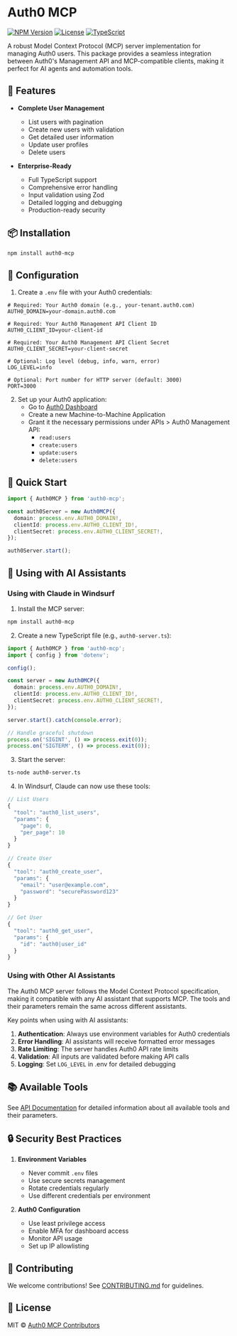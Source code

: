 # Auth0 MCP

[![NPM Version](https://img.shields.io/npm/v/auth0-mcp.svg)](https://www.npmjs.com/package/auth0-mcp)
[![License](https://img.shields.io/npm/l/auth0-mcp.svg)](https://github.com/yourusername/auth0-mcp/blob/main/LICENSE)
[![TypeScript](https://img.shields.io/badge/TypeScript-5.3-blue.svg)](https://www.typescriptlang.org/)

A robust Model Context Protocol (MCP) server implementation for managing Auth0 users. This package provides a seamless integration between Auth0's Management API and MCP-compatible clients, making it perfect for AI agents and automation tools.

## 🌟 Features

- **Complete User Management**
  - List users with pagination
  - Create new users with validation
  - Get detailed user information
  - Update user profiles
  - Delete users
  
- **Enterprise-Ready**
  - Full TypeScript support
  - Comprehensive error handling
  - Input validation using Zod
  - Detailed logging and debugging
  - Production-ready security

## 📦 Installation

```bash
npm install auth0-mcp
```

## 🔧 Configuration

1. Create a `.env` file with your Auth0 credentials:

```env
# Required: Your Auth0 domain (e.g., your-tenant.auth0.com)
AUTH0_DOMAIN=your-domain.auth0.com

# Required: Your Auth0 Management API Client ID
AUTH0_CLIENT_ID=your-client-id

# Required: Your Auth0 Management API Client Secret
AUTH0_CLIENT_SECRET=your-client-secret

# Optional: Log level (debug, info, warn, error)
LOG_LEVEL=info

# Optional: Port number for HTTP server (default: 3000)
PORT=3000
```

2. Set up your Auth0 application:
   - Go to [Auth0 Dashboard](https://manage.auth0.com/)
   - Create a new Machine-to-Machine Application
   - Grant it the necessary permissions under APIs > Auth0 Management API:
     - `read:users`
     - `create:users`
     - `update:users`
     - `delete:users`

## 🚀 Quick Start

```typescript
import { Auth0MCP } from 'auth0-mcp';

const auth0Server = new Auth0MCP({
  domain: process.env.AUTH0_DOMAIN!,
  clientId: process.env.AUTH0_CLIENT_ID!,
  clientSecret: process.env.AUTH0_CLIENT_SECRET!,
});

auth0Server.start();
```

## 🤖 Using with AI Assistants

### Using with Claude in Windsurf

1. Install the MCP server:
```bash
npm install auth0-mcp
```

2. Create a new TypeScript file (e.g., `auth0-server.ts`):
```typescript
import { Auth0MCP } from 'auth0-mcp';
import { config } from 'dotenv';

config();

const server = new Auth0MCP({
  domain: process.env.AUTH0_DOMAIN!,
  clientId: process.env.AUTH0_CLIENT_ID!,
  clientSecret: process.env.AUTH0_CLIENT_SECRET!,
});

server.start().catch(console.error);

// Handle graceful shutdown
process.on('SIGINT', () => process.exit(0));
process.on('SIGTERM', () => process.exit(0));
```

3. Start the server:
```bash
ts-node auth0-server.ts
```

4. In Windsurf, Claude can now use these tools:

```typescript
// List Users
{
  "tool": "auth0_list_users",
  "params": {
    "page": 0,
    "per_page": 10
  }
}

// Create User
{
  "tool": "auth0_create_user",
  "params": {
    "email": "user@example.com",
    "password": "securePassword123"
  }
}

// Get User
{
  "tool": "auth0_get_user",
  "params": {
    "id": "auth0|user_id"
  }
}
```

### Using with Other AI Assistants

The Auth0 MCP server follows the Model Context Protocol specification, making it compatible with any AI assistant that supports MCP. The tools and their parameters remain the same across different assistants.

Key points when using with AI assistants:

1. **Authentication**: Always use environment variables for Auth0 credentials
2. **Error Handling**: AI assistants will receive formatted error messages
3. **Rate Limiting**: The server handles Auth0 API rate limits
4. **Validation**: All inputs are validated before making API calls
5. **Logging**: Set `LOG_LEVEL` in .env for detailed debugging

## 📚 Available Tools

See [API Documentation](./docs/API.md) for detailed information about all available tools and their parameters.

## 🔒 Security Best Practices

1. **Environment Variables**
   - Never commit `.env` files
   - Use secure secrets management
   - Rotate credentials regularly
   - Use different credentials per environment

2. **Auth0 Configuration**
   - Use least privilege access
   - Enable MFA for dashboard access
   - Monitor API usage
   - Set up IP allowlisting

## 🤝 Contributing

We welcome contributions! See [CONTRIBUTING.md](CONTRIBUTING.md) for guidelines.

## 📝 License

MIT © [Auth0 MCP Contributors](LICENSE)
